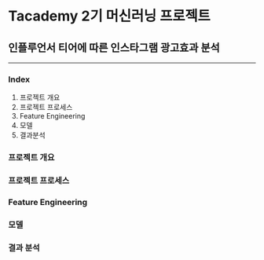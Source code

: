 # Tacademy 2기 머신러닝 프로젝트
## 인플루언서 티어에 따른 인스타그램 광고효과 분석

<hr>

### Index
1. 프로젝트 개요
2. 프로젝트 프로세스
3. Feature Engineering
4. 모델
5. 결과분석


### 프로젝트 개요


### 프로젝트 프로세스


### Feature Engineering

### 모델

### 결과 분석
